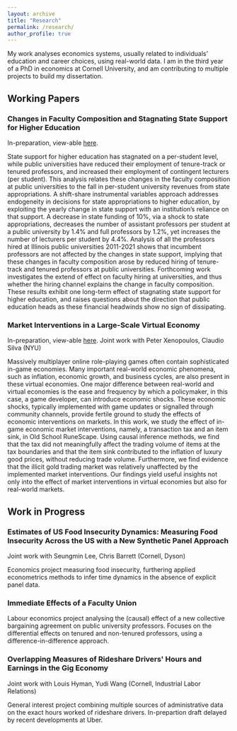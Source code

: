 ```yaml
---
layout: archive
title: "Research"
permalink: /research/
author_profile: true
---
```


My work analyses economics systems, usually related to individuals' education and career choices, using real-world data.
I am in the third year of a PhD in economics at Cornell University, and am contributing to multiple projects to build my dissertation.

## Working Papers

### Changes in Faculty Composition and Stagnating State Support for Higher Education

In-preparation, view-able [here](https://github.com/shoganhennessy/state-faculty-composition).

State support for higher education has stagnated on a per-student level, while public universities have reduced their employment of tenure-track or tenured professors, and increased their employment of contingent lecturers (per student).
This analysis relates these changes in the faculty composition at public universities to the fall in per-student university revenues from state appropriations.
A shift-share instrumental variables approach addresses endogeneity in decisions for state appropriations to higher education, by exploiting the yearly change in state support with an institution’s reliance on that support.
A decrease in state funding of 10%, via a shock to state appropriations, decreases the number of assistant professors per student at a public university by 1.4% and full professors by 1.2%, yet increases the number of lecturers per student by 4.4%.
Analysis of all the professors hired at Illinois public universities 2011-2021 shows that incumbent professors are not affected by the changes in state support, implying that these changes in faculty composition arose by reduced hiring of tenure-track and tenured professors at public universities.
Forthcoming work investigates the extend of effect on faculty hiring at universities, and thus whether the hiring channel explains the change in faculty composition.
These results exhibit one long-term effect of stagnating state support for higher education, and raises questions about the direction that public education heads as these financial headwinds show no sign of dissipating.

### Market Interventions in a Large-Scale Virtual Economy

In-preparation, view-able [here](https://doi.org/10.48550/arXiv.2210.07970).
Joint work with Peter Xenopoulos, Claudio Silva (NYU)

Massively multiplayer online role-playing games often contain sophisticated in-game economies.
Many important real-world economic phenomena, such as inflation, economic growth, and business cycles, are also present in these virtual economies.
One major difference between real-world and virtual economies is the ease and frequency by which a policymaker, in this case, a game developer, can introduce economic shocks.
These economic shocks, typically implemented with game updates or signalled through community channels, provide fertile ground to study the effects of economic interventions on markets.
In this work, we study the effect of in-game economic market interventions, namely, a transaction tax and an item sink, in Old School RuneScape.
Using causal inference methods, we find that the tax did not meaningfully affect the trading volume of items at the tax boundaries and that the item sink contributed to the inflation of luxury good prices, without reducing trade volume.
Furthermore, we find evidence that the illicit gold trading market was relatively unaffected by the implemented market interventions.
Our findings yield useful insights not only into the effect of market interventions in virtual economies but also for real-world markets.

## Work in Progress

### Estimates of US Food Insecurity Dynamics: Measuring Food Insecurity Across the US with a New Synthetic Panel Approach

Joint work with Seungmin Lee, Chris Barrett (Cornell, Dyson)

Economics project measuring food insecurity, furthering applied econometrics methods to infer time dynamics in the absence of explicit panel data.

### Immediate Effects of a Faculty Union

Labour economics project analysing the (causal) effect of a new collective bargaining agreement on public university professors.
Focuses on the differential effects on tenured and non-tenured professors, using a difference-in-difference approach.

### Overlapping Measures of Rideshare Drivers' Hours and Earnings in the Gig Economy

Joint work with Louis Hyman, Yudi Wang (Cornell, Industrial Labor Relations)

General interest project combining multiple sources of administrative data on the exact hours worked of rideshare drivers.
In-prepartion draft delayed by recent developments at Uber.
